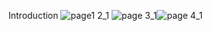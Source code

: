 Introduction
![page1   2_1](https://user-images.githubusercontent.com/117440997/230849517-7a2cd9f2-0893-4b1e-a254-d6035b9996a1.jpg)
![page 3_1](https://user-images.githubusercontent.com/117440997/230849913-ddafe781-5df9-4c40-9fe6-7a3259eb0884.jpg)![page 4_1](https://user-images.githubusercontent.com/117440997/230850284-065fe04b-d535-43e2-ac58-23f9b556c5aa.jpg)
